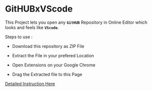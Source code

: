 # GitHUBxVScode
This Project lets you open any **`GitHUB`** Repository in Online Editor which looks and feels like **`VScode`**.

Steps to use :

- Download this repository as ZIP File

- Extract the File in your prefered Location

- Open Extensions on your Google Chrome

- Drag the Extracted file to this Page 

[Detailed Instruction Here](https://www.thesslstore.com/blog/install-a-chrome-extension-from-github/)
